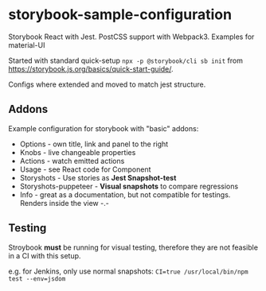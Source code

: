 # storybook-sample-configuration

Storybook React with Jest. PostCSS support with Webpack3. Examples for material-UI

Started with standard quick-setup `npx -p @storybook/cli sb init` from https://storybook.js.org/basics/quick-start-guide/.

Configs where extended and moved to match jest structure.

## Addons

Example configuration for storybook with "basic" addons:
* Options - own title, link and panel to the right
* Knobs   - live changeable properties
* Actions - watch emitted actions
* Usage   - see React code for Component
* Storyshots  - Use stories as **Jest Snapshot-test**
* Storyshots-puppeteer  - **Visual snapshots** to compare regressions
* Info    - great as a documentation, but not compatible for testings. Renders inside the view -.-

## Testing
Stroybook **must** be running for visual testing, therefore they are not feasible in a CI with this setup.

e.g. for Jenkins, only use normal snapshots: `CI=true /usr/local/bin/npm test --env=jsdom`
